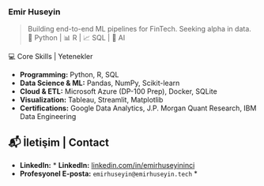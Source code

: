 ### Emir Huseyin
> Building end-to-end ML pipelines for FinTech. Seeking alpha in data.
> 🐍 Python | 📊 R | 📈 SQL | 🤖 AI

💻 Core Skills | Yetenekler

* **Programming:** Python, R, SQL
* **Data Science & ML:** Pandas, NumPy, Scikit-learn
* **Cloud & ETL:** Microsoft Azure (DP-100 Prep), Docker, SQLite
* **Visualization:** Tableau, Streamlit, Matplotlib
* **Certifications:** Google Data Analytics, J.P. Morgan Quant Research, IBM Data Engineering

## 📬 İletişim | Contact

* **LinkedIn:** * **LinkedIn:** [linkedin.com/in/emirhuseyininci](https://www.linkedin.com/in/emirhuseyininci)
* **Profesyonel E-posta:** `emirhuseyin@emirhuseyin.tech` *

